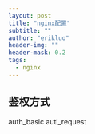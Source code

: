```yaml
---
layout: post
title: "nginx配置"
subtitle: ""
author: "erikluo"
header-img: ""
header-mask: 0.2
tags:
  - nginx
---
```


## 鉴权方式

auth_basic
auti_request